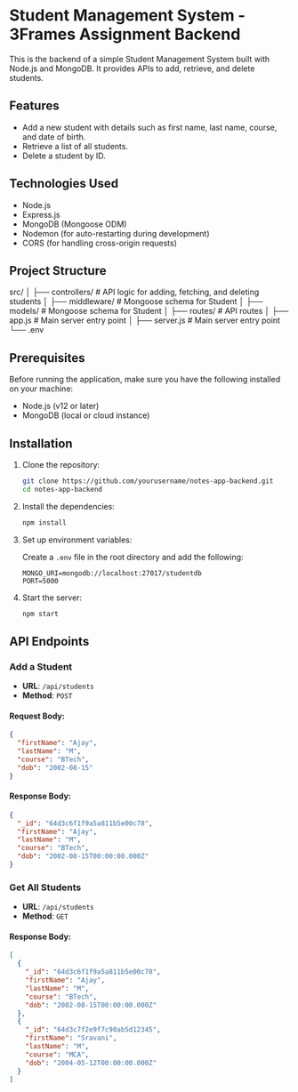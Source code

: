 # Student Management System - 3Frames Assignment Backend

This is the backend of a simple Student Management System built with Node.js and MongoDB. It provides APIs to add, retrieve, and delete students.

## Features

- Add a new student with details such as first name, last name, course, and date of birth.
- Retrieve a list of all students.
- Delete a student by ID.

## Technologies Used

- Node.js
- Express.js
- MongoDB (Mongoose ODM)
- Nodemon (for auto-restarting during development)
- CORS (for handling cross-origin requests)

## Project Structure

src/
│
├── controllers/  # API logic for adding, fetching, and deleting students
│
├── middleware/   # Mongoose schema for Student
│
├── models/       # Mongoose schema for Student
│
├── routes/       # API routes
│
├── app.js        # Main server entry point
│
├── server.js     # Main server entry point
└── .env


## Prerequisites

Before running the application, make sure you have the following installed on your machine:

- Node.js (v12 or later)
- MongoDB (local or cloud instance)

## Installation

1. Clone the repository:

    ```sh
    git clone https://github.com/yourusername/notes-app-backend.git
    cd notes-app-backend
    ```

2. Install the dependencies:

    ```sh
    npm install
    ```

3. Set up environment variables:

    Create a `.env` file in the root directory and add the following:

    ```
    MONGO_URI=mongodb://localhost:27017/studentdb
    PORT=5000
    ```

4. Start the server:

    ```sh
    npm start
    ```
## API Endpoints

### Add a Student
- **URL**: `/api/students`
- **Method**: `POST`

#### Request Body:
```json
{
  "firstName": "Ajay",
  "lastName": "M",
  "course": "BTech",
  "dob": "2002-08-15"
}
```

#### Response Body:
```json
{
  "_id": "64d3c6f1f9a5a811b5e00c78",
  "firstName": "Ajay",
  "lastName": "M",
  "course": "BTech",
  "dob": "2002-08-15T00:00:00.000Z"
}
```

### Get All Students

- **URL**: `/api/students`
- **Method**: `GET`

#### Response Body:

```json
[
  {
    "_id": "64d3c6f1f9a5a811b5e00c78",
    "firstName": "Ajay",
    "lastName": "M",
    "course": "BTech",
    "dob": "2002-08-15T00:00:00.000Z"
  },
  {
    "_id": "64d3c7f2e9f7c90ab5d12345",
    "firstName": "Sravani",
    "lastName": "M",
    "course": "MCA",
    "dob": "2004-05-12T00:00:00.000Z"
  }
]
```





